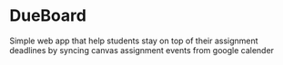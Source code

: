 # DueBoard
Simple web app that help students stay on top of their assignment deadlines by syncing canvas assignment events from google calender
